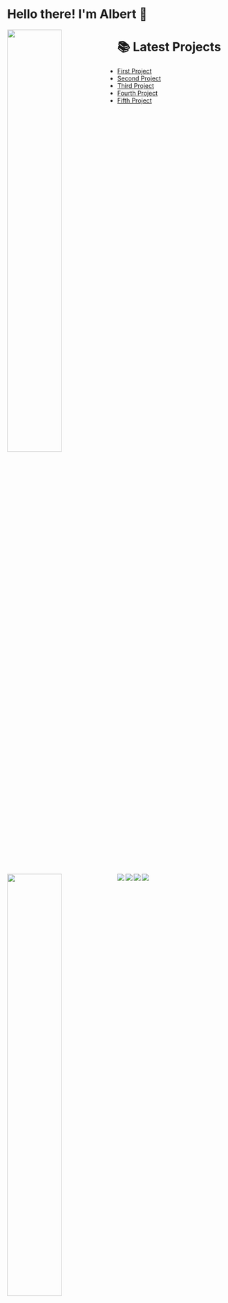 # Hello there! I'm Albert 👋

<Img align="left" width="50%" src="https://github-readme-stats.vercel.app/api?username=AlbertW18&show_icons=true&theme=radical" />

<Img align="left" width="50%" src="https://github-readme-stats.vercel.app/api/top-langs/?username=AlbertW18&layout=compact" />

<Img align="left" src="https://img.shields.io/badge/blender-%23F5792A.svg?style=for-the-badge&logo=blender&logoColor=white" />

<Img align="left" src="https://img.shields.io/badge/html5-%23E34F26.svg?style=for-the-badge&logo=html5&logoColor=white" />

<Img align="left" src="https://img.shields.io/badge/css3-%231572B6.svg?style=for-the-badge&logo=css3&logoColor=white" />

<Img align="left" src="https://img.shields.io/badge/javascript-%23323330.svg?style=for-the-badge&logo=javascript&logoColor=%23F7DF1E" />

# 📚 Latest Projects
<!-- BLOG-POST-LIST:START -->
- [First Project]()
- [Second Project]()
- [Third Project]()
- [Fourth Project]()
- [Fifth Project]()
<!-- BLOG-POST-LIST:END -->